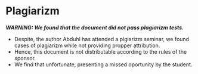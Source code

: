 # Plagiarizm


***WARNING: We found that the document did not pass plagiarizm tests.***

* Despite, the author Abduhl has attended a plgiarizm seminar, we found cases of plagiarizm while not providing propper attribution.
* Hence, this document is not distributable according to the rules of the sponsor.
* We find that unfortunate, presenting a missed oportunity by the student.

